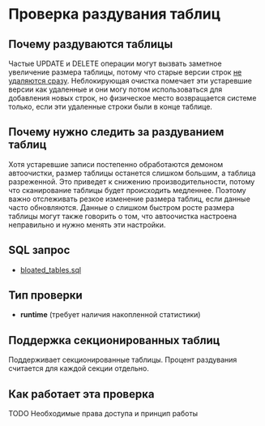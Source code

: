 # Проверка раздувания таблиц

## Почему раздуваются таблицы

Частые UPDATE и DELETE операции могут вызвать заметное увеличение размера таблицы,
потому что старые версии строк [не удаляются сразу](https://postgrespro.ru/docs/postgresql/17/routine-vacuuming).
Неблокирующая очистка помечает эти устаревшие версии как удаленные и они могу потом использоваться для добавления новых строк,
но физическое место возвращается системе только, если эти удаленные строки были в конце таблице.

## Почему нужно следить за раздуванием таблиц

Хотя устаревшие записи постепенно обработаются демоном автоочистки, размер таблицы останется слишком большим, а таблица разреженной.
Это приведет к снижению производительности, потому что сканирование таблицы будет происходить медленнее.
Поэтому важно отслеживать резкое изменение размера таблиц, если данные часто обновляются.
Данные о слишком быстром росте размера таблицы могут также говорить о том, что автоочистка настроена неправильно и нужно менять эти настройки.

## SQL запрос

- [bloated_tables.sql](https://github.com/mfvanek/pg-index-health-sql/blob/master/sql/bloated_tables.sql)

## Тип проверки

- **runtime** (требует наличия накопленной статистики)

## Поддержка секционированных таблиц

Поддерживает секционированные таблицы. Процент раздувания считается для каждой секции отдельно.

## Как работает эта проверка

TODO Необходимые права доступа и принцип работы
